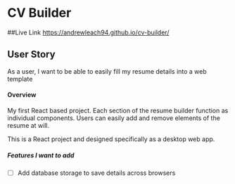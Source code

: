 # CV Builder

##Live Link
https://andrewleach94.github.io/cv-builder/


## User Story
As a user, I want to be able to easily fill my resume details into a web template

#### Overview
My first React based project. Each section of the resume builder function as individual components. Users can easily add and remove elements of the resume at will.

This is a React project and designed specifically as a desktop web app.

##### Features I want to add
- [ ] Add database storage to save details across browsers
